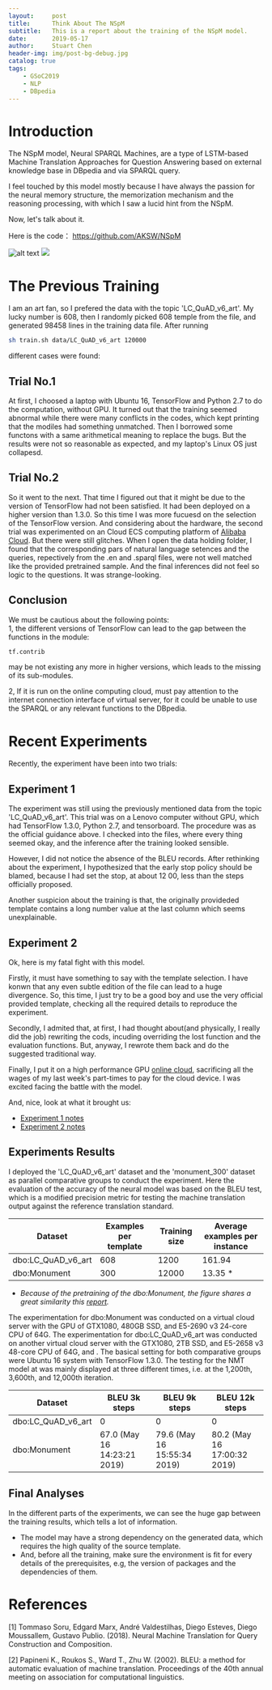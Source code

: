 ```yaml
---
layout:     post
title:      Think About The NSpM
subtitle:   This is a report about the training of the NSpM model.
date:       2019-05-17
author:     Stuart Chen
header-img: img/post-bg-debug.jpg
catalog: true
tags:
    - GSoC2019
    - NLP
    - DBpedia
---
```



# Introduction

The NSpM model, Neural SPARQL Machines, are a type of LSTM-based Machine Translation Approaches for Question Answering based on external knowledge base in DBpedia and via SPARQL query.

I feel touched by this model mostly because I have always the passion for the neural memory structure, the memorization mechanism and the reasoning processing, with which I saw a lucid hint from the NSpM.

Now, let's talk about it.

Here is the code：
https://github.com/AKSW/NSpM

![alt text](http://www.liberai.org/img/seq2seq-webexport-160px.png "Neural SPARQL Machines")
![](http://www.liberai.org/img/flag-sparql-160px.png)

# The Previous Training

I am an art fan, so I prefered the data with the topic 'LC_QuAD_v6_art'. My lucky number is 608, then I randomly picked 608 temple from the file, and generated 98458 lines in the training data file. 
After running
```bash
sh train.sh data/LC_QuAD_v6_art 120000
```
different cases were found:

## Trial No.1
At first, I choosed a laptop with Ubuntu 16, TensorFlow and Python 2.7 to do the computation, without GPU. It turned out that the training seemed abnormal while there were many conflicts in the codes, which kept printing that the modiles had something unmatched. Then I borrowed some functons with a same arithmetical meaning to replace the bugs. But the results were not so reasonable as expected, and my laptop's Linux OS just collapesd.

## Trial No.2
So it went to the next. That time I figured out that it might be due to the version of TensorFlow had not been satisfied. It had been deployed on a higher version than 1.3.0. So this time I was more fucuesd on the selection of the TensorFlow version. And considering about the hardware, the second trial was experimented on an Cloud ECS computing platform of [Alibaba Cloud](https://cn.aliyun.com/?accounttraceid=a3b99d73-db56-4cd2-ae2f-aa707c1e0a9e). But there were still glitches. When I open the data holding folder, I found that the corresponding pars of natural language setences and the queries, repectively from the .en and .sparql files, were not well matched like the provided pretrained sample. And the final inferences did not feel so logic to the questions. It was strange-looking. 

## Conclusion
We must be cautious about the following points:\
1, the different versions of TensorFlow can lead to the gap between the functions in the module:

```bash
tf.contrib
```
may be not existing any more in higher versions, which leads to the missing of its sub-modules.

2, If it is run on the online computing cloud, must pay attention to the internet connection interface of virtual server, for it could be unable to use the SPARQL or any relevant functions to the DBpedia. 




# Recent Experiments

Recently, the experiment have been into two trials:

## Experiment 1 
The experiment was still using the previously mentioned data from the topic 'LC_QuAD_v6_art'. This trial was on a Lenovo computer without GPU, which had TensorFlow 1.3.0, Python 2.7, and tensorboard. The procedure was as the official guidance above. I checked into the files, where every thing seemed okay, and the inference after the training looked sensible.

However, I did not notice the absence of the BLEU records. After rethinking about the experiment, I hypothesized that the early stop policy should be blamed, because I had set the stop, at about 12 00, less than the steps officially proposed.

Another suspicion about the training is that, the originally provideded template contains a long number value at the last column which seems unexplainable.


## Experiment 2

Ok, here is my fatal fight with this model.

Firstly, it must have something to say with the template selection. I have konwn that any even subtle edition of the file can lead to a huge divergence. So, this time, I just try to be a good boy and use the very official provided template, checking all the required details to reproduce the experiment.

Secondly, I admited that, at first, I had thought about(and physically, I really did the job) rewriting the cods, incuding overriding the lost function and the evaluation functions. But, anyway, I rewrote them back and do the suggested traditional way.

Finally, I put it on a high performance GPU [online cloud](https://www.jikecloud.net/list.html), sacrificing all the wages of my last week's part-times to pay for the cloud device. I was excited facing the battle with the model.



And, nice, look at what it brought us:
* [Experiment 1 notes](https://docs.google.com/document/d/1S49o0qlKtHYMHDekGryPbUO2CcVXHQeZ1m72Zdm4yVw/edit?usp=sharing)
* [Experiment 2 notes](https://docs.google.com/document/d/1fkbylG4wK9waybCMiM8MKtrUFCUaartHKhShajt2UD0/edit?usp=sharing)

## Experiments Results

I deployed the 'LC_QuAD_v6_art' dataset and the 'monument_300' dataset as parallel comparative groups to conduct the experiment. Here the evaluation of the accuracy of the neural model was based on the BLEU test, which is a modified precision metric for testing the machine translation output against the reference translation standard.

 | Dataset | Examples per template |Training size |Average examples per instance|
 | ------ | ------ | ------ |------ |
 | dbo:LC_QuAD_v6_art | 608 | 1200 |161.94 |
 | dbo:Monument  | 300 | 12000 |13.35 * |

 * *Because of the pretraining of the dbo:Monument, the figure shares a great similarity this [report](https://arxiv.org/html/1708.07624).*

The experimentation for dbo:Monument was conducted on a virtual cloud server with the GPU of GTX1080, 480GB SSD, and E5-2690 v3 24-core CPU of 64G. The experimentation for dbo:LC_QuAD_v6_art was conducted on another virtual cloud server with the GTX1080, 2TB SSD, and E5-2658 v3 48-core CPU of 64G, and . The basical setting for both comparative groups were Ubuntu 16 system with TensorFlow 1.3.0. The testing for the NMT model at was mainly displayed at three different times, i.e. at the 1,200th, 3,600th, and 12,000th iteration.

| Dataset | BLEU 3k steps|BLEU 9k steps|BLEU 12k steps|
 | ------ | ------ |------ |------ |
 | dbo:LC_QuAD_v6_art | 0 |0 |0 |
 | dbo:Monument  | 67.0 (May 16 14:23:21 2019) |79.6 (May 16 15:55:34 2019) | 80.2 (May 16 17:00:32 2019)|

 

## Final Analyses

In the different parts of the experiments, we can see the huge gap between the training results, which tells a lot of information.
* The model may have a strong dependency on the generated data, which requires the high quality of the source template.
* And, before all the training, make sure the environment is fit for every details of the prerequisites, e.g, the version of packages and the dependencies of them.

# References
[1] Tommaso Soru, Edgard Marx, André Valdestilhas, Diego Esteves, Diego Moussallem, Gustavo Publio. (2018). Neural Machine Translation for Query Construction and Composition. 

[2] Papineni K., Roukos S., Ward T., Zhu W. (2002). BLEU: a method for automatic evaluation of machine translation. Proceedings of the 40th annual meeting on association for computational linguistics.